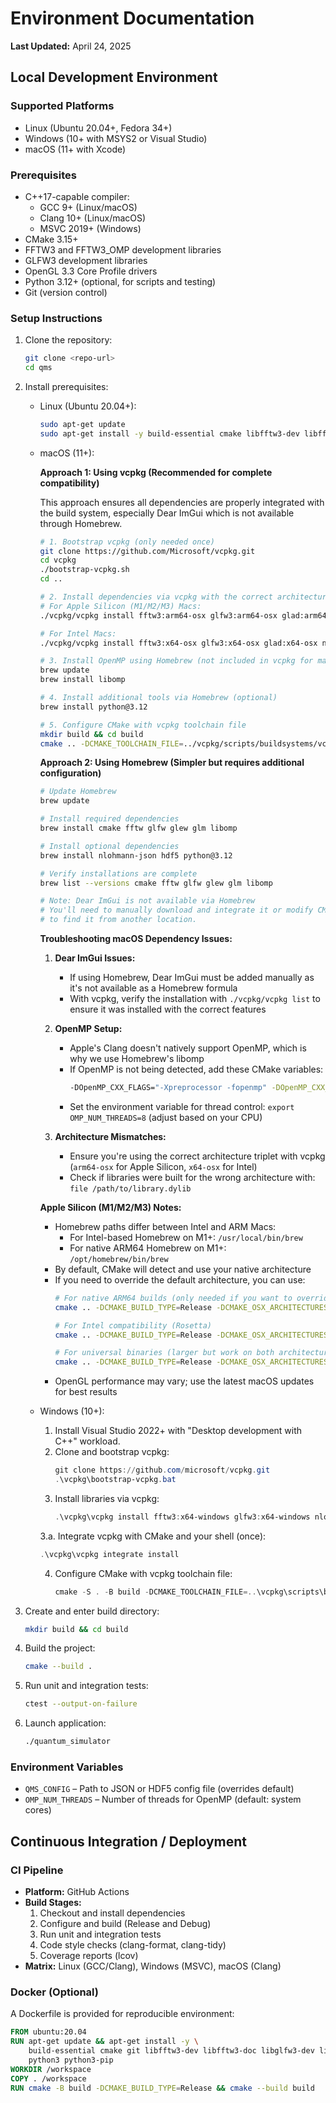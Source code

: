 # Environment Documentation

**Last Updated:** April 24, 2025

## Local Development Environment

### Supported Platforms
* Linux (Ubuntu 20.04+, Fedora 34+)
* Windows (10+ with MSYS2 or Visual Studio)
* macOS (11+ with Xcode)

### Prerequisites
* C++17-capable compiler:
  * GCC 9+ (Linux/macOS)
  * Clang 10+ (Linux/macOS)
  * MSVC 2019+ (Windows)
* CMake 3.15+
* FFTW3 and FFTW3_OMP development libraries
* GLFW3 development libraries
* OpenGL 3.3 Core Profile drivers
* Python 3.12+ (optional, for scripts and testing)
* Git (version control)

### Setup Instructions

1. Clone the repository:
   ```bash
   git clone <repo-url>
   cd qms
   ```
2. Install prerequisites:
   - Linux (Ubuntu 20.04+):
     ```bash
     sudo apt-get update
     sudo apt-get install -y build-essential cmake libfftw3-dev libfftw3-doc libglfw3-dev libglew-dev libglm-dev
     ```
   - macOS (11+):
     
     **Approach 1: Using vcpkg (Recommended for complete compatibility)**
     
     This approach ensures all dependencies are properly integrated with the build system, especially Dear ImGui which is not available through Homebrew.
     
     ```bash
     # 1. Bootstrap vcpkg (only needed once)
     git clone https://github.com/Microsoft/vcpkg.git
     cd vcpkg
     ./bootstrap-vcpkg.sh
     cd ..
     
     # 2. Install dependencies via vcpkg with the correct architecture
     # For Apple Silicon (M1/M2/M3) Macs:
     ./vcpkg/vcpkg install fftw3:arm64-osx glfw3:arm64-osx glad:arm64-osx nlohmann-json:arm64-osx hdf5:arm64-osx "imgui[glfw-binding,opengl3-binding]:arm64-osx" --recurse
     
     # For Intel Macs:
     ./vcpkg/vcpkg install fftw3:x64-osx glfw3:x64-osx glad:x64-osx nlohmann-json:x64-osx hdf5:x64-osx "imgui[glfw-binding,opengl3-binding]:x64-osx" --recurse
     
     # 3. Install OpenMP using Homebrew (not included in vcpkg for macOS)
     brew update
     brew install libomp
     
     # 4. Install additional tools via Homebrew (optional)
     brew install python@3.12
     
     # 5. Configure CMake with vcpkg toolchain file
     mkdir build && cd build
     cmake .. -DCMAKE_TOOLCHAIN_FILE=../vcpkg/scripts/buildsystems/vcpkg.cmake -DCMAKE_BUILD_TYPE=Release
     ```
     
     **Approach 2: Using Homebrew (Simpler but requires additional configuration)**
     
     ```bash
     # Update Homebrew
     brew update
     
     # Install required dependencies
     brew install cmake fftw glfw glew glm libomp
     
     # Install optional dependencies
     brew install nlohmann-json hdf5 python@3.12
     
     # Verify installations are complete
     brew list --versions cmake fftw glfw glew glm libomp
     
     # Note: Dear ImGui is not available via Homebrew
     # You'll need to manually download and integrate it or modify CMakeLists.txt
     # to find it from another location.
     ```
     
     **Troubleshooting macOS Dependency Issues:**
     
     1. **Dear ImGui Issues:**
        - If using Homebrew, Dear ImGui must be added manually as it's not available as a Homebrew formula
        - With vcpkg, verify the installation with `./vcpkg/vcpkg list` to ensure it was installed with the correct features
     
     2. **OpenMP Setup:**
        - Apple's Clang doesn't natively support OpenMP, which is why we use Homebrew's libomp
        - If OpenMP is not being detected, add these CMake variables:
          ```bash
          -DOpenMP_CXX_FLAGS="-Xpreprocessor -fopenmp" -DOpenMP_CXX_LIB_NAMES="omp" -DOpenMP_omp_LIBRARY="/opt/homebrew/lib/libomp.dylib"
          ```
        - Set the environment variable for thread control: `export OMP_NUM_THREADS=8` (adjust based on your CPU)
     
     3. **Architecture Mismatches:**
        - Ensure you're using the correct architecture triplet with vcpkg (`arm64-osx` for Apple Silicon, `x64-osx` for Intel)
        - Check if libraries were built for the wrong architecture with: `file /path/to/library.dylib`
     
     **Apple Silicon (M1/M2/M3) Notes:**
     - Homebrew paths differ between Intel and ARM Macs:
       - For Intel-based Homebrew on M1+: `/usr/local/bin/brew`
       - For native ARM64 Homebrew on M1+: `/opt/homebrew/bin/brew`
     - By default, CMake will detect and use your native architecture
     - If you need to override the default architecture, you can use:
       ```bash
       # For native ARM64 builds (only needed if you want to override the default)
       cmake .. -DCMAKE_BUILD_TYPE=Release -DCMAKE_OSX_ARCHITECTURES=arm64
       
       # For Intel compatibility (Rosetta)
       cmake .. -DCMAKE_BUILD_TYPE=Release -DCMAKE_OSX_ARCHITECTURES=x86_64
       
       # For universal binaries (larger but work on both architectures)
       cmake .. -DCMAKE_BUILD_TYPE=Release -DCMAKE_OSX_ARCHITECTURES="arm64;x86_64"
       ```
     - OpenGL performance may vary; use the latest macOS updates for best results

   - Windows (10+):
     1. Install Visual Studio 2022+ with "Desktop development with C++" workload.
     2. Clone and bootstrap vcpkg:
        ```powershell
        git clone https://github.com/microsoft/vcpkg.git
        .\vcpkg\bootstrap-vcpkg.bat
        ```
     3. Install libraries via vcpkg:
        ```powershell
        .\vcpkg\vcpkg install fftw3:x64-windows glfw3:x64-windows nlohmann-json:x64-windows hdf5:x64-windows imgui[glfw-binding,opengl3-binding]:x64-windows gtest:x64-windows --recurse
        ```
     3.a. Integrate vcpkg with CMake and your shell (once):
        ```powershell
        .\vcpkg\vcpkg integrate install
        ```
     4. Configure CMake with vcpkg toolchain file:
        ```powershell
        cmake -S . -B build -DCMAKE_TOOLCHAIN_FILE=..\vcpkg\scripts\buildsystems\vcpkg.cmake -G "Visual Studio 17 2022" -A x64 -DCMAKE_BUILD_TYPE=Release
        ```
3. Create and enter build directory:
   ```bash
   mkdir build && cd build
   ```
4. Build the project:
   ```bash
   cmake --build .
   ```
5. Run unit and integration tests:
   ```bash
   ctest --output-on-failure
   ```
6. Launch application:
   ```bash
   ./quantum_simulator
   ```

### Environment Variables
* `QMS_CONFIG` – Path to JSON or HDF5 config file (overrides default)
* `OMP_NUM_THREADS` – Number of threads for OpenMP (default: system cores)

## Continuous Integration / Deployment

### CI Pipeline
* **Platform:** GitHub Actions
* **Build Stages:**
  1. Checkout and install dependencies
  2. Configure and build (Release and Debug)
  3. Run unit and integration tests
  4. Code style checks (clang-format, clang-tidy)
  5. Coverage reports (lcov)
* **Matrix:** Linux (GCC/Clang), Windows (MSVC), macOS (Clang)

### Docker (Optional)
A Dockerfile is provided for reproducible environment:
```dockerfile
FROM ubuntu:20.04
RUN apt-get update && apt-get install -y \
    build-essential cmake git libfftw3-dev libfftw3-doc libglfw3-dev libglew-dev \
    python3 python3-pip
WORKDIR /workspace
COPY . /workspace
RUN cmake -B build -DCMAKE_BUILD_TYPE=Release && cmake --build build
```